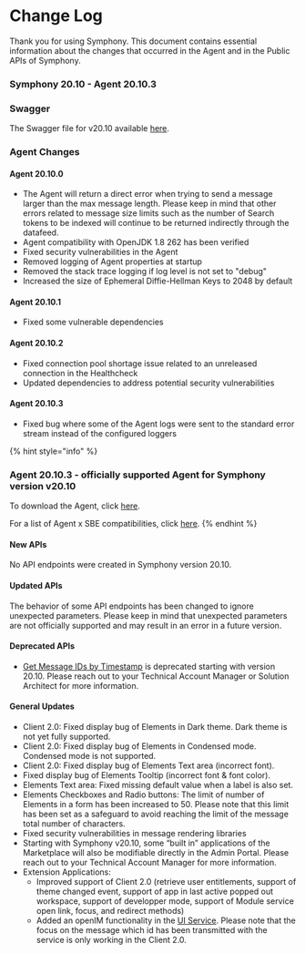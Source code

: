 # Change Log

Thank you for using Symphony. This document contains essential information about the changes that occurred in the Agent and in the Public APIs of Symphony.

### **Symphony 20.10 - Agent 20.10.3**

### Swagger

The Swagger file for v20.10 available [here](https://github.com/symphonyoss/symphony-api-spec/tree/20.10).

### Agent Changes

#### Agent 20.10.0

* The Agent will return a direct error when trying to send a message larger than the max message length. Please keep in mind that other errors related to message size limits such as the number of Search tokens to be indexed will continue to be returned indirectly through the datafeed.
* Agent compatibility with OpenJDK 1.8 262 has been verified 
* Fixed security vulnerabilities in the Agent
* Removed logging of Agent properties at startup
* Removed the stack trace logging if log level is not set to "debug"
* Increased the size of Ephemeral Diffie-Hellman Keys to 2048 by default

#### Agent 20.10.1

* Fixed some vulnerable dependencies

#### Agent 20.10.2

* Fixed connection pool shortage issue related to an unreleased connection in the Healthcheck
* Updated dependencies to address potential security vulnerabilities

#### Agent 20.10.3

* Fixed bug where some of the Agent logs were sent to the standard error stream instead of the configured loggers

{% hint style="info" %}
### Agent 20.10.3 - officially supported Agent for Symphony version v20.10

To download the Agent, click [here](%20https://storage.googleapis.com/sym-platform/developers/rest-api/agent-20.10.3.zip).

For a list of Agent x SBE compatibilities, click [here](agent-guide/sbe-x-agent-compatibility-matrix.md).
{% endhint %}

#### **New APIs**

No API endpoints were created in Symphony version 20.10.

#### **Updated APIs**

The behavior of some API endpoints has been changed to ignore unexpected parameters. Please keep in mind that unexpected parameters are not officially supported and may result in an error in a future version.

#### **Deprecated APIs**

* [Get Message IDs by Timestamp](%20https://developers.symphony.com/restapi/v20.10/reference#get-message-ids-by-timestamp) is deprecated starting with version 20.10. Please reach out to your Technical Account Manager or Solution Architect for more information.

#### **General Updates**

* Client 2.0: Fixed display bug of Elements in Dark theme. Dark theme is not yet fully supported.
* Client 2.0: Fixed display bug of Elements in Condensed mode. Condensed mode is not supported.
* Client 2.0: Fixed display bug of Elements Text area \(incorrect font\).
* Fixed display bug of Elements Tooltip \(incorrect font & font color\).
* Elements Text area: Fixed missing default value when a label is also set.
* Elements Checkboxes and Radio buttons: The limit of number of Elements in a form has been increased to 50. Please note that this limit has been set as a safeguard to avoid reaching the limit of the message total number of characters.
* Fixed security vulnerabilities in message rendering libraries
* Starting with Symphony v20.10, some “built in” applications of the Marketplace will also be modifiable directly in the Admin Portal. Please reach out to your Technical Account Manager for more information.
* Extension Applications:
  * Improved support of Client 2.0 \(retrieve user entitlements, support of theme changed event, support of app in last active popped out workspace, support of developper mode, support of Module service open link, focus, and redirect methods\)
  * Added an openIM functionality in the [UI Service](../building-extension-applications-on-symphony/overview-of-extension-api/extension-api-services/ui-service/). Please note that the focus on the message which id has been transmitted with the service is only working in the Client 2.0.

